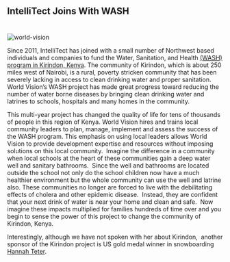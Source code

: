 

## IntelliTect Joins With WASH
#
![world-vision](https://intellitect.com/wp-content/uploads/2015/01/world-vision.jpg "Building Infrastructure in Kirindon Kenya")

Since 2011, IntelliTect has joined with a small number of Northwest based individuals and companies to fund the Water, Sanitation, and Health [(WASH) program in Kirindon, Kenya](https://my.worldvision.org/community-profiles/kenya/kirindon). The community of Kirindon, which is about 250 miles west of Nairobi, is a rural, poverty stricken community that has been severely lacking in access to clean drinking water and proper sanitation. World Vision’s WASH project has made great progress toward reducing the number of water borne diseases by bringing clean drinking water and latrines to schools, hospitals and many homes in the community.

This multi-year project has changed the quality of life for tens of thousands of people in this region of Kenya. World Vision hires and trains local community leaders to plan, manage, implement and assess the success of the WASH program. This emphasis on using local leaders allows World Vision to provide development expertise and resources without imposing solutions on this local community.  Imagine the difference in a community when local schools at the heart of these communities gain a deep water well and sanitary bathrooms.  Since the well and bathrooms are located outside the school not only do the school children now have a much healthier environment but the whole community can use the well and latrine also. These communities no longer are forced to live with the debilitating effects of cholera and other epidemic disease.  Instead, they are confident that your next drink of water is near your home and clean and safe.  Now imagine these impacts multiplied for families hundreds of time over and you begin to sense the power of this project to change the community of Kirindon, Kenya.

Interestingly, although we have not spoken with her about Kirindon,  another sponsor of the Kirindon project is US gold medal winner in snowboarding [Hannah Teter](https://www.firstgiving.com/fundraiser/world-vision/hannahteter "Hannah Teter sponsors Kirindon WASH").
